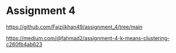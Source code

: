 # Assignment 4
https://github.com/Faiziikhan49/assignment_4/tree/main

https://medium.com/@fahmad2/assignment-4-k-means-clustering-c260fb4ab623
